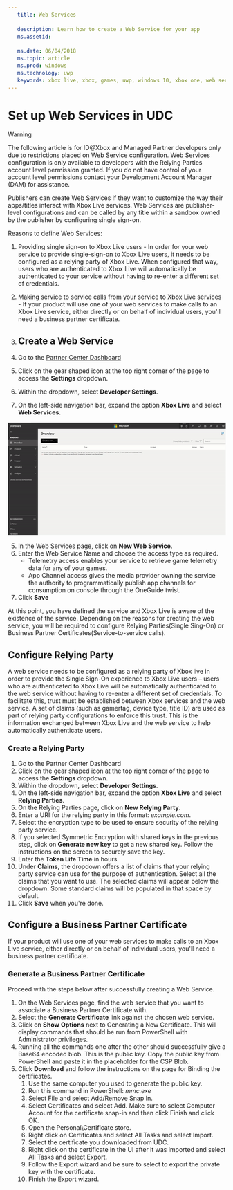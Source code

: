 ```yaml
---
   title: Web Services
   
   description: Learn how to create a Web Service for your app
   ms.assetid: 
   
   ms.date: 06/04/2018
   ms.topic: article
   ms.prod: windows
   ms.technology: uwp
   keywords: xbox live, xbox, games, uwp, windows 10, xbox one, web services
---
```


# Set up Web Services in UDC

> [!WARNING]
> The following article is for ID@Xbox and Managed Partner developers only due to restrictions placed on Web Service configuration. Web Services configuration is only available to developers with the Relying Parties account level permission granted. If you do not have control of your account level permissions contact your Development Account Manager (DAM) for assistance.

Publishers can create Web Services if they want to customize the way their apps/titles interact with Xbox Live services. Web Services are publisher-level configurations and can be called by any title within a sandbox owned by the publisher by configuring single sign-on.

Reasons to define Web Services:

1. Providing single sign-on to Xbox Live users - In order for your web service to provide single-sign-on to Xbox Live users, it needs to be configured as a relying party of Xbox Live. When configured that way, users who are authenticated to Xbox Live will automatically be authenticated to your service without having to re-enter a different set of credentials.
2. Making service to service calls from your service to Xbox Live services - If your product will use one of your web services to make calls to an Xbox Live service, either directly or on behalf of individual users, you'll need a business partner certificate.

1. ## Create a Web Service

1. Go to the [Partner Center Dashboard](https://partner.microsoft.com/dashboard/windows/overview)  
2. Click on the gear shaped icon at the top right corner of the page to access the **Settings** dropdown.
3. Within the dropdown, select **Developer Settings**.
4. On the left-side navigation bar, expand the option **Xbox Live** and select **Web Services**.

![web services gif ](../../images/dev-center/web-services/web-services.gif)

5. In the Web Services page, click on **New Web Service**.
6. Enter the Web Service Name and choose the access type as required.  
    * Telemetry access enables your service to retrieve game telemetry data for any of your games.
    * App Channel access gives the media provider owning the service the authority to programmatically publish app channels for consumption on console through the OneGuide twist.
7. Click **Save**

At this point, you have defined the service and Xbox Live is aware of the existence of the service. Depending on the reasons for creating the web service, you will be required to configure Relying Parties(Single Sing-On) or Business Partner Certificates(Service-to-service calls).  

## Configure Relying Party

A web service needs to be configured as a relying party of Xbox live in order to provide the Single Sign-On experience to Xbox Live users – users who are authenticated to Xbox Live will be automatically authenticated to the web service without having to re-enter a different set of credentials. To facilitate this, trust must be established between Xbox services and the web service. A set of claims (such as gamertag, device type, title ID) are used as part of relying party configurations to enforce this trust. This is the information exchanged between Xbox Live and the web service to help automatically authenticate users.

### Create a Relying Party

1. Go to the Partner Center Dashboard  
2. Click on the gear shaped icon at the top right corner of the page to access the **Settings** dropdown.
3. Within the dropdown, select **Developer Settings**.
4. On the left-side navigation bar, expand the option **Xbox Live** and select **Relying Parties**.
5. On the Relying Parties page, click on **New Relying Party**.
6. Enter a URI for the relying party in this format: *example.com*.
7. Select the encryption type to be used to ensure security of the relying party service.
8. If you selected Symmetric Encryption with shared keys in the previous step, click on **Generate new key** to get a new shared key. Follow the instructions on the screen to securely save the key.
9. Enter the **Token Life Time** in hours.
10. Under **Claims**, the dropdown offers a list of claims that your relying party service can use for the purpose of authentication. Select all the claims that you want to use. The selected claims will appear below the dropdown. Some standard claims will be populated in that space by default.
11. Click **Save** when you're done.  

## Configure a Business Partner Certificate

If your product will use one of your web services to make calls to an Xbox Live service, either directly or on behalf of individual users, you'll need a business partner certificate.

### Generate a Business Partner Certificate

Proceed with the steps below after successfully creating a Web Service.  

1. On the Web Services page, find the web service that you want to associate a Business Partner Certificate with.
2. Select the **Generate Certificate** link against the chosen web service.
3. Click on **Show Options** next to Generating a New Certificate. This will display commands that should be run from PowerShell with Administrator privileges.
4. Running all the commands one after the other should successfully give a Base64 encoded blob. This is the public key. Copy the public key from PowerShell and paste it in the placeholder for the CSP Blob.
5. Click **Download** and follow the instructions on the page for Binding the certificates.
    1. Use the same computer you used to generate the public key.
    2. Run this command in PowerShell: *mmc.exe*
    3. Select File and select Add/Remove Snap In.
    4. Select Certificates and select Add. Make sure to select Computer Account for the certificate snap-in and then click Finish and click OK.
    5. Open the Personal\Certificate store.
    6. Right click on Certificates and select All Tasks and select Import.
    7. Select the certificate you downloaded from UDC.
    8. Right click on the certificate in the UI after it was imported and select All Tasks and select Export.
    9. Follow the Export wizard and be sure to select to export the private key with the certificate.
    10. Finish the Export wizard.